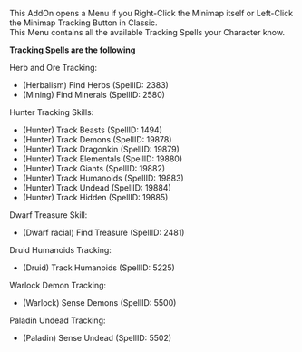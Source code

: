 This AddOn opens a Menu if you Right-Click the Minimap itself or Left-Click the Minimap Tracking Button in Classic.  
This Menu contains all the available Tracking Spells your Character know.  

**Tracking Spells are the following**  
  
Herb and Ore Tracking:
+ (Herbalism) Find Herbs (SpellID: 2383)
+ (Mining) Find Minerals (SpellID: 2580)

Hunter Tracking Skills:
+ (Hunter) Track Beasts (SpellID: 1494)
+ (Hunter) Track Demons (SpellID: 19878)
+ (Hunter) Track Dragonkin (SpellID: 19879)
+ (Hunter) Track Elementals (SpellID: 19880)
+ (Hunter) Track Giants (SpellID: 19882)
+ (Hunter) Track Humanoids (SpellID: 19883)
+ (Hunter) Track Undead (SpellID: 19884)
+ (Hunter) Track Hidden (SpellID: 19885)

Dwarf Treasure Skill:
+ (Dwarf racial) Find Treasure (SpellID: 2481)

Druid Humanoids Tracking:
+ (Druid) Track Humanoids (SpellID: 5225)

Warlock Demon Tracking:
+ (Warlock) Sense Demons (SpellID: 5500)

Paladin Undead Tracking:
+ (Paladin) Sense Undead (SpellID: 5502)
